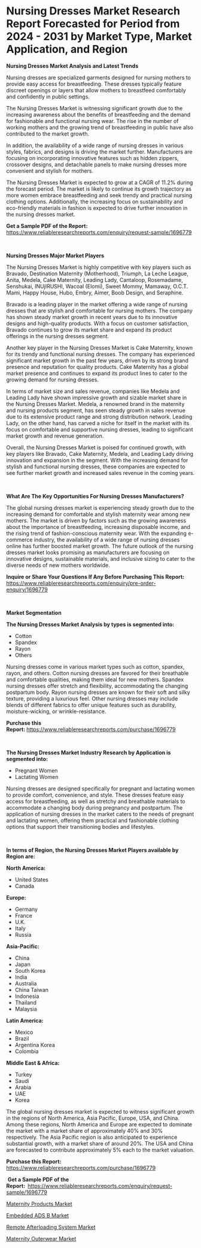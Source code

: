 <p><h1>Nursing Dresses Market Research Report Forecasted for Period from 2024 -  2031 by Market Type, Market Application, and Region</h1></p><p><strong>Nursing Dresses Market Analysis and Latest Trends</strong></p>
<p><p>Nursing dresses are specialized garments designed for nursing mothers to provide easy access for breastfeeding. These dresses typically feature discreet openings or layers that allow mothers to breastfeed comfortably and confidently in public settings.</p><p>The Nursing Dresses Market is witnessing significant growth due to the increasing awareness about the benefits of breastfeeding and the demand for fashionable and functional nursing wear. The rise in the number of working mothers and the growing trend of breastfeeding in public have also contributed to the market growth.</p><p>In addition, the availability of a wide range of nursing dresses in various styles, fabrics, and designs is driving the market further. Manufacturers are focusing on incorporating innovative features such as hidden zippers, crossover designs, and detachable panels to make nursing dresses more convenient and stylish for mothers.</p><p>The Nursing Dresses Market is expected to grow at a CAGR of 11.2% during the forecast period. The market is likely to continue its growth trajectory as more women embrace breastfeeding and seek trendy and practical nursing clothing options. Additionally, the increasing focus on sustainability and eco-friendly materials in fashion is expected to drive further innovation in the nursing dresses market.</p></p>
<p><strong>Get a Sample PDF of the Report:&nbsp;</strong> <a href="https://www.reliableresearchreports.com/enquiry/request-sample/1696779">https://www.reliableresearchreports.com/enquiry/request-sample/1696779</a></p>
<p>&nbsp;</p>
<p><strong>Nursing Dresses Major Market Players</strong></p>
<p><p>The Nursing Dresses Market is highly competitive with key players such as Bravado, Destination Maternity (Motherhood), Triumph, La Leche League, Anita, Medela, Cake Maternity, Leading Lady, Cantaloop, Rosemadame, Senshukai, INUjIRUSHI, Wacoal (Elomi), Sweet Mommy, Mamaway, O.C.T. Mami, Happy House, Hubo, Embry, Aimer, Boob Design, and Seraphine.</p><p>Bravado is a leading player in the market offering a wide range of nursing dresses that are stylish and comfortable for nursing mothers. The company has shown steady market growth in recent years due to its innovative designs and high-quality products. With a focus on customer satisfaction, Bravado continues to grow its market share and expand its product offerings in the nursing dresses segment.</p><p>Another key player in the Nursing Dresses Market is Cake Maternity, known for its trendy and functional nursing dresses. The company has experienced significant market growth in the past few years, driven by its strong brand presence and reputation for quality products. Cake Maternity has a global market presence and continues to expand its product lines to cater to the growing demand for nursing dresses.</p><p>In terms of market size and sales revenue, companies like Medela and Leading Lady have shown impressive growth and sizable market share in the Nursing Dresses Market. Medela, a renowned brand in the maternity and nursing products segment, has seen steady growth in sales revenue due to its extensive product range and strong distribution network. Leading Lady, on the other hand, has carved a niche for itself in the market with its focus on comfortable and supportive nursing dresses, leading to significant market growth and revenue generation.</p><p>Overall, the Nursing Dresses Market is poised for continued growth, with key players like Bravado, Cake Maternity, Medela, and Leading Lady driving innovation and expansion in the segment. With the increasing demand for stylish and functional nursing dresses, these companies are expected to see further market growth and increased sales revenue in the coming years.</p></p>
<p>&nbsp;</p>
<p><strong>What Are The Key Opportunities For Nursing Dresses Manufacturers?</strong></p>
<p><p>The global nursing dresses market is experiencing steady growth due to the increasing demand for comfortable and stylish maternity wear among new mothers. The market is driven by factors such as the growing awareness about the importance of breastfeeding, increasing disposable income, and the rising trend of fashion-conscious maternity wear. With the expanding e-commerce industry, the availability of a wide range of nursing dresses online has further boosted market growth. The future outlook of the nursing dresses market looks promising as manufacturers are focusing on innovative designs, sustainable materials, and inclusive sizing to cater to the diverse needs of new mothers worldwide.</p></p>
<p><strong>Inquire or Share Your Questions If Any Before Purchasing This Report:</strong> <a href="https://www.reliableresearchreports.com/enquiry/pre-order-enquiry/1696779">https://www.reliableresearchreports.com/enquiry/pre-order-enquiry/1696779</a></p>
<p>&nbsp;</p>
<p><strong>Market Segmentation</strong></p>
<p><strong>The Nursing Dresses Market Analysis by types is segmented into:</strong></p>
<p><ul><li>Cotton</li><li>Spandex</li><li>Rayon</li><li>Others</li></ul></p>
<p><p>Nursing dresses come in various market types such as cotton, spandex, rayon, and others. Cotton nursing dresses are favored for their breathable and comfortable qualities, making them ideal for new mothers. Spandex nursing dresses offer stretch and flexibility, accommodating the changing postpartum body. Rayon nursing dresses are known for their soft and silky texture, providing a luxurious feel. Other nursing dresses may include blends of different fabrics to offer unique features such as durability, moisture-wicking, or wrinkle-resistance.</p></p>
<p><strong>Purchase this Report:&nbsp;</strong><a href="https://www.reliableresearchreports.com/purchase/1696779">https://www.reliableresearchreports.com/purchase/1696779</a></p>
<p>&nbsp;</p>
<p><strong>The Nursing Dresses Market Industry Research by Application is segmented into:</strong></p>
<p><ul><li>Pregnant Women</li><li>Lactating Women</li></ul></p>
<p><p>Nursing dresses are designed specifically for pregnant and lactating women to provide comfort, convenience, and style. These dresses feature easy access for breastfeeding, as well as stretchy and breathable materials to accommodate a changing body during pregnancy and postpartum. The application of nursing dresses in the market caters to the needs of pregnant and lactating women, offering them practical and fashionable clothing options that support their transitioning bodies and lifestyles.</p></p>
<p>&nbsp;</p>
<p><strong>In terms of Region, the Nursing Dresses Market Players available by Region are:</strong></p>
<p>
    <p> <strong> North America: </strong>
        <ul>
            <li>United States</li>
            <li>Canada</li>
        </ul>
        </p> 
    <p> <strong> Europe: </strong>
        <ul>
            <li>Germany</li>
            <li>France</li>
            <li>U.K.</li>
            <li>Italy</li>
            <li>Russia</li>
        </ul>
        </p> 
    <p> <strong> Asia-Pacific: </strong>
        <ul>
            <li>China</li>
            <li>Japan</li>
            <li>South Korea</li>
            <li>India</li>
            <li>Australia</li>
            <li>China Taiwan</li>
            <li>Indonesia</li>
            <li>Thailand</li>
            <li>Malaysia</li>
        </ul>
        </p> 
    <p> <strong> Latin America: </strong>
        <ul>
            <li>Mexico</li>
            <li>Brazil</li>
            <li>Argentina Korea</li>
            <li>Colombia</li>
        </ul>
        </p> 
    <p> <strong> Middle East & Africa: </strong>
        <ul>
            <li>Turkey</li>
            <li>Saudi</li>
            <li>Arabia</li>
            <li>UAE</li>
            <li>Korea</li>
        </ul>
    </p>
    </p>
<p><p>The global nursing dresses market is expected to witness significant growth in the regions of North America, Asia Pacific, Europe, USA, and China. Among these regions, North America and Europe are expected to dominate the market with a market share of approximately 40% and 30% respectively. The Asia Pacific region is also anticipated to experience substantial growth, with a market share of around 20%. The USA and China are forecasted to contribute approximately 5% each to the market valuation.</p></p>
<p><strong>Purchase this Report: </strong><a href="https://www.reliableresearchreports.com/purchase/1696779">https://www.reliableresearchreports.com/purchase/1696779</a></p>
<p>&nbsp;<strong>Get a Sample PDF of the Report:&nbsp;&nbsp;</strong><a href="https://www.reliableresearchreports.com/enquiry/request-sample/1696779">https://www.reliableresearchreports.com/enquiry/request-sample/1696779</a></p>
<p><strong></strong></p>
<p><p><a href="https://github.com/mancsybtousav/Market-Research-Report-List-1/blob/main/maternity-products-market.md">Maternity Products Market</a></p><p><a href="https://issuu.com/reportprime-2/docs/embedded-ads-b-market-size-2030.pptx">Embedded ADS B Market</a></p><p><a href="https://issuu.com/reportprime-2/docs/remote-afterloading-system-market-size-2030.pptx">Remote Afterloading System Market</a></p><p><a href="https://github.com/josesg55/Market-Research-Report-List-1/blob/main/maternity-outerwear-market.md">Maternity Outerwear Market</a></p></p>